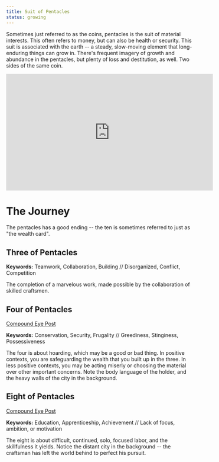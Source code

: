 ```yaml
---
title: Suit of Pentacles
status: growing
---
```


Sometimes just referred to as the coins, pentacles is the suit of material interests. This often refers to money, but can also be health or security. This suit is associated with the earth -- a steady, slow-moving element that long-enduring things can grow in. There's frequent imagery of growth and abundance in the pentacles, but plenty of loss and destitution, as well. Two sides of the same coin.

<iframe width="560" height="315" src="https://www.youtube.com/embed/ryq_NaO_eXw" frameborder="0" allow="accelerometer; autoplay; clipboard-write; encrypted-media; gyroscope; picture-in-picture" allowfullscreen></iframe>

# The Journey

The pentacles has a good ending -- the ten is sometimes referred to just as "the wealth card".

## Three of Pentacles

**Keywords:** Teamwork, Collaboration, Building // Disorganized, Conflict, Competition

The completion of a marvelous work, made possible by the collaboration of skilled craftsmen.

## Four of Pentacles

[Compound Eye Post](https://compoundeye.substack.com/p/missive-42)

**Keywords:** Conservation, Security, Frugality // Greediness, Stinginess, Possessiveness

The four is about hoarding, which may be a good or bad thing. In positive contexts, you are safeguarding the wealth that you built up in the three. In less positive contexts, you may be acting miserly or choosing the material over other important concerns. Note the body language of the holder, and the heavy walls of the city in the background.

## Eight of Pentacles

[Compound Eye Post](https://compoundeye.substack.com/p/missive-3)

**Keywords:** Education, Apprenticeship, Achievement // Lack of focus, ambition, or motivation

The eight is about difficult, continued, solo, focused labor, and the skillfulness it yields. Notice the distant city in the background -- the craftsman has left the world behind to perfect his pursuit.